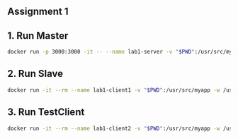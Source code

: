 ## Assignment 1



## 1. Run Master

```bash
docker run -p 3000:3000 -it -- --name lab1-server -v "$PWD":/usr/src/myapp -w /usr/src/myapp ubuntu-python3.6-rocksdb-grpc:1.0 python3.6 server.py

```


## 2. Run Slave 

```bash
docker run -it --rm --name lab1-client1 -v "$PWD":/usr/src/myapp -w /usr/src/myapp ubuntu-python3.6-rocksdb-grpc:1.0 python3.6 client.py 192.168.0.1

```

## 3. Run TestClient

```bash
docker run -it --rm --name lab1-client2 -v "$PWD":/usr/src/myapp -w /usr/src/myapp ubuntu-python3.6-rocksdb-grpc:1.0 python3.6 DataClient.py 192.168.0.1
```
